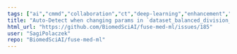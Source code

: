 ```yaml
---
tags: ["ai","cmmd","collaboration","ct","deep-learning","enhancement","fuse","fuse-med-ml","fusemedml","hacktoberfest","healthcare","isic","knight-challenge","machine-learning","medical","medical-imaging","multimodality","python","pytorch","stoic","vision"]
title: "Auto-Detect when changing params in `dataset_balanced_division_to_folds(reset_split=False)`"
html_url: "https://github.com/BiomedSciAI/fuse-med-ml/issues/185"
user: "SagiPolaczek"
repo: "BiomedSciAI/fuse-med-ml"
---
```


